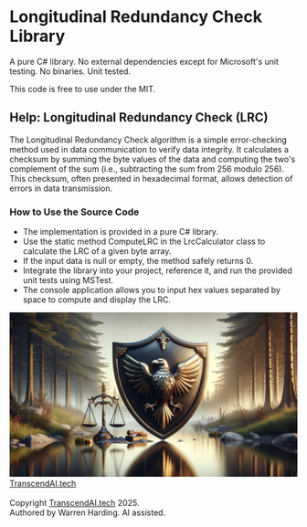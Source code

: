 
# Longitudinal Redundancy Check Library

A pure C# library. No external dependencies except for Microsoft's unit testing. No binaries. Unit tested.

This code is free to use under the MIT.

## Help: Longitudinal Redundancy Check (LRC)

The Longitudinal Redundancy Check algorithm is a simple error-checking method used in data communication to verify data integrity. It calculates a checksum by summing the byte values of the data and computing the two's complement of the sum (i.e., subtracting the sum from 256 modulo 256). This checksum, often presented in hexadecimal format, allows detection of errors in data transmission.

### How to Use the Source Code

- The implementation is provided in a pure C# library.
- Use the static method ComputeLRC in the LrcCalculator class to calculate the LRC of a given byte array.
- If the input data is null or empty, the method safely returns 0.
- Integrate the library into your project, reference it, and run the provided unit tests using MSTest.
- The console application allows you to input hex values separated by space to compute and display the LRC.

![AI Image](aiimage.jpg)
[TranscendAI.tech](https://TranscendAI.tech)<br>
<br>
Copyright [TranscendAI.tech](https://TranscendAI.tech) 2025.</br>
Authored by Warren Harding. AI assisted.</br>
  
